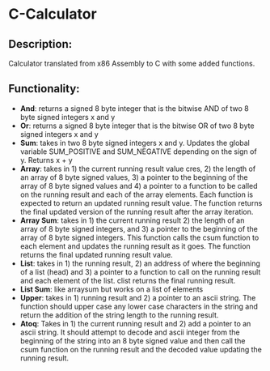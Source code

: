 # C-Calculator

## Description:

Calculator translated from x86 Assembly to C with some added functions.

## Functionality:

* **And**: returns a signed 8 byte integer that is the bitwise AND of two 8 byte signed integers x and y
* **Or**: returns a signed 8 byte integer that is the bitwise OR of two 8 byte signed integers x and y
* **Sum**: takes in two 8 byte signed integers x and y. Updates the global variable SUM_POSITIVE and SUM_NEGATIVE depending on the sign of y.  Returns x + y
* **Array**: takes in 1) the current running result value cres, 2) the length of an array of 8 byte signed values, 3) a pointer to the beginning of the array of 8 byte signed values and 4) a pointer to a function to be called on the running result and each of the array elements. Each function is expected to return an updated running result value.  The function returns the final updated version of the running result after the array iteration.
* **Array Sum**: takes in 1) the current running result 2) the length of an array of 8 byte signed integers, and 3) a pointer to the beginning of the array of 8 byte signed integers.  This function calls the csum function to each element and updates the running result as it goes.  The function returns the final updated running result value.
* **List**: takes in 1) the running result, 2) an address of where the beginning of a list (head) and 3) a pointer to a function to call on the running result and each element of the list.  clist returns the final running result.
* **List Sum**: like arraysum but works on a list of elements
* **Upper**: takes in 1) running result and 2) a pointer to an ascii string. The function should upper case any lower case characters in the string and return the addition of the string length to the running result.
* **Atoq**: Takes in 1) the current running result and 2) add a pointer to an ascii string.  It should attempt to decode and ascii integer from the beginning of the string into an 8 byte signed value and then call the csum function on the running result and the decoded value updating the running result.
